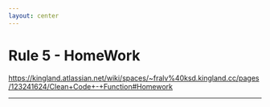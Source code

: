 ```yaml
---
layout: center
---
```


# Rule 5 - HomeWork

https://kingland.atlassian.net/wiki/spaces/~fralv%40ksd.kingland.cc/pages/123241624/Clean+Code+-+Function#Homework

---